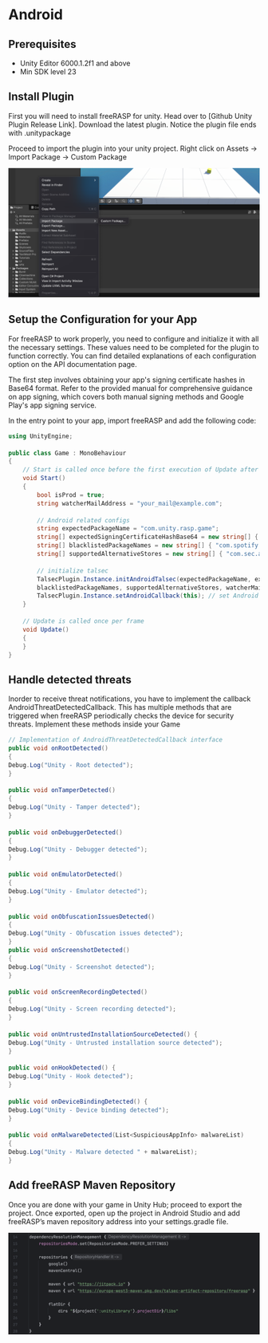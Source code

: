 # Android 
## Prerequisites

- Unity Editor 6000.1.2f1 and above
- Min SDK level 23 

## Install Plugin
First you will need to install freeRASP for unity. Head over to [Github Unity Plugin Release Link]. Download the latest plugin. Notice the plugin file ends with .unitypackage

Proceed to import the plugin into your unity project. Right click on Assets -> Import Package -> Custom Package 

![Import freeRASP Package](screenshots/import-package.png)

## Setup the Configuration for your App
For freeRASP to work properly, you need to configure and initialize it with all the necessary settings. These values need to be completed for the plugin to function correctly. You can find detailed explanations of each configuration option on the API documentation page.

The first step involves obtaining your app's signing certificate hashes in Base64 format. Refer to the provided manual for comprehensive guidance on app signing, which covers both manual signing methods and Google Play's app signing service.

In the entry point to your app, import freeRASP and add the following code:


```csharp 
using UnityEngine;

public class Game : MonoBehaviour
{
    // Start is called once before the first execution of Update after the MonoBehaviour is created
    void Start()
    {
        bool isProd = true;
        string watcherMailAddress = "your_mail@example.com";

        // Android related configs
        string expectedPackageName = "com.unity.rasp.game";
        string[] expectedSigningCertificateHashBase64 = new string[] { "Tmac/QIomCqEGS1jYqy9cMMrqaitVoZLpjXzCMnt55Q=" };
        string[] blacklistedPackageNames = new string[] { "com.spotify.music"};
        string[] supportedAlternativeStores = new string[] { "com.sec.android.app.samsungapps" };

        // initialize talsec
        TalsecPlugin.Instance.initAndroidTalsec(expectedPackageName, expectedSigningCertificateHashBase64,
        blacklistedPackageNames, supportedAlternativeStores, watcherMailAddress, isProd);
        TalsecPlugin.Instance.setAndroidCallback(this); // set Android callback
    }

    // Update is called once per frame
    void Update()
    {
    }
}
```
## Handle detected threats 
Inorder to receive threat notifications, you have to implement the callback AndroidThreatDetectedCallback. This has multiple methods that are triggered when freeRASP periodically checks the device for security threats. Implement these methods inside your Game 

```csharp
// Implementation of AndroidThreatDetectedCallback interface
public void onRootDetected()
{
Debug.Log("Unity - Root detected");
}

public void onTamperDetected()
{
Debug.Log("Unity - Tamper detected");
}

public void onDebuggerDetected()
{
Debug.Log("Unity - Debugger detected");
}

public void onEmulatorDetected()
{
Debug.Log("Unity - Emulator detected");
}

public void onObfuscationIssuesDetected()
{
Debug.Log("Unity - Obfuscation issues detected");
}
public void onScreenshotDetected()
{
Debug.Log("Unity - Screenshot detected");
}

public void onScreenRecordingDetected()
{
Debug.Log("Unity - Screen recording detected");
}

public void onUntrustedInstallationSourceDetected() {
Debug.Log("Unity - Untrusted installation source detected");
}

public void onHookDetected() {
Debug.Log("Unity - Hook detected");
}

public void onDeviceBindingDetected() {
Debug.Log("Unity - Device binding detected");
}

public void onMalwareDetected(List<SuspiciousAppInfo> malwareList)
{
Debug.Log("Unity - Malware detected " + malwareList);
}
```

## Add freeRASP Maven Repository 
Once you are done with your game in Unity Hub; proceed to export the project. Once exported, open up the project in Android Studio and add freeRASP’s maven repository address into your settings.gradle file. 

![Import freeRASP Package](screenshots/maven-repo-android.png)